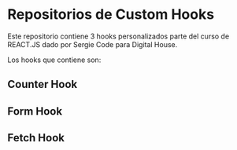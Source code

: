 # Repositorios de Custom Hooks
Este repositorio contiene 3 hooks personalizados parte del curso de REACT.JS dado por Sergie Code para Digital House.

Los hooks que contiene son:
## Counter Hook
## Form Hook
## Fetch Hook
